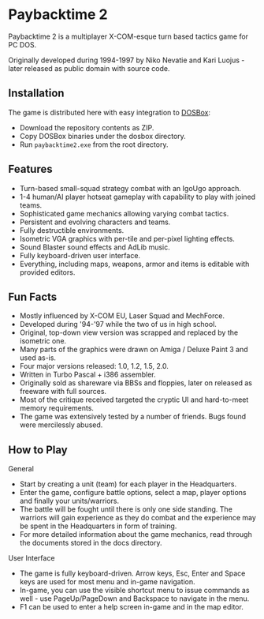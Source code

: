 Paybacktime 2
=============

Paybacktime 2 is a multiplayer X-COM-esque turn based tactics game for PC DOS.

Originally developed during 1994-1997 by Niko Nevatie and Kari Luojus - later released as public domain with source code.

Installation
------------

The game is distributed here with easy integration to [DOSBox](http://www.dosbox.com/):

* Download the repository contents as ZIP.
* Copy DOSBox binaries under the dosbox directory.
* Run `paybacktime2.exe` from the root directory.

Features
--------

* Turn-based small-squad strategy combat with an IgoUgo approach.
* 1-4 human/AI player hotseat gameplay with capability to play with joined teams.
* Sophisticated game mechanics allowing varying combat tactics.
* Persistent and evolving characters and teams.
* Fully destructible environments.
* Isometric VGA graphics with per-tile and per-pixel lighting effects.
* Sound Blaster sound effects and AdLib music.
* Fully keyboard-driven user interface.
* Everything, including maps, weapons, armor and items is editable with provided editors.

Fun Facts
---------

* Mostly influenced by X-COM EU, Laser Squad and MechForce.
* Developed during '94-'97 while the two of us in high school.
* Original, top-down view version was scrapped and replaced by the isometric one.
* Many parts of the graphics were drawn on Amiga / Deluxe Paint 3 and used as-is.
* Four major versions released: 1.0, 1.2, 1.5, 2.0.
* Written in Turbo Pascal + i386 assembler.
* Originally sold as shareware via BBSs and floppies, later on released as freeware with full sources.
* Most of the critique received targeted the cryptic UI and hard-to-meet memory requirements.
* The game was extensively tested by a number of friends. Bugs found were mercilessly abused.

How to Play
-----------

General

* Start by creating a unit (team) for each player in the Headquarters.
* Enter the game, configure battle options, select a map, player options and finally your units/warriors.
* The battle will be fought until there is only one side standing. The warriors will gain experience as they do combat and the experience may be spent in the Headquarters in form of training.
* For more detailed information about the game mechanics, read through the documents stored in the docs directory.

User Interface

* The game is fully keyboard-driven. Arrow keys, Esc, Enter and Space keys are used for most menu and in-game navigation.
* In-game, you can use the visible shortcut menu to issue commands as well - use PageUp/PageDown and Backspace to navigate in the menu.
* F1 can be used to enter a help screen in-game and in the map editor.
